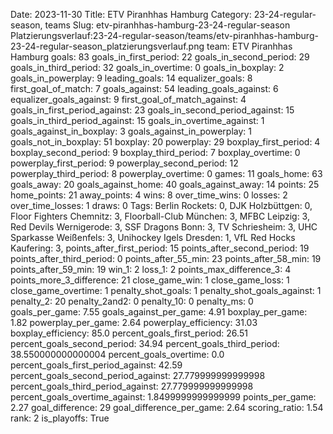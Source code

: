 Date: 2023-11-30
Title: ETV Piranhhas Hamburg
Category: 23-24-regular-season, teams
Slug: etv-piranhhas-hamburg-23-24-regular-season
Platzierungsverlauf:23-24-regular-season/teams/etv-piranhhas-hamburg-23-24-regular-season_platzierungsverlauf.png
team: ETV Piranhhas Hamburg
goals: 83
goals_in_first_period: 22
goals_in_second_period: 29
goals_in_third_period: 32
goals_in_overtime: 0
goals_in_boxplay: 2
goals_in_powerplay: 9
leading_goals: 14
equalizer_goals: 8
first_goal_of_match: 7
goals_against: 54
leading_goals_against: 6
equalizer_goals_against: 9
first_goal_of_match_against: 4
goals_in_first_period_against: 23
goals_in_second_period_against: 15
goals_in_third_period_against: 15
goals_in_overtime_against: 1
goals_against_in_boxplay: 3
goals_against_in_powerplay: 1
goals_not_in_boxplay: 51
boxplay: 20
powerplay: 29
boxplay_first_period: 4
boxplay_second_period: 9
boxplay_third_period: 7
boxplay_overtime: 0
powerplay_first_period: 9
powerplay_second_period: 12
powerplay_third_period: 8
powerplay_overtime: 0
games: 11
goals_home: 63
goals_away: 20
goals_against_home: 40
goals_against_away: 14
points: 25
home_points: 21
away_points: 4
wins: 8
over_time_wins: 0
losses: 2
over_time_losses: 1
draws: 0
Tags:  Berlin Rockets: 0,  DJK Holzbüttgen: 0,  Floor Fighters Chemnitz: 3,  Floorball-Club München: 3,  MFBC Leipzig: 3,  Red Devils Wernigerode: 3,  SSF Dragons Bonn: 3,  TV Schriesheim: 3,  UHC Sparkasse Weißenfels: 3,  Unihockey Igels Dresden: 1,  VfL Red Hocks Kaufering: 3,
points_after_first_period: 15
points_after_second_period: 19
points_after_third_period: 0
points_after_55_min: 23
points_after_58_min: 19
points_after_59_min: 19
win_1: 2
loss_1: 2
points_max_difference_3: 4
points_more_3_difference: 21
close_game_win: 1
close_game_loss: 1
close_game_overtime: 1
penalty_shot_goals: 1
penalty_shot_goals_against: 1
penalty_2: 20
penalty_2and2: 0
penalty_10: 0
penalty_ms: 0
goals_per_game: 7.55
goals_against_per_game: 4.91
boxplay_per_game: 1.82
powerplay_per_game: 2.64
powerplay_efficiency: 31.03
boxplay_efficiency: 85.0
percent_goals_first_period: 26.51
percent_goals_second_period: 34.94
percent_goals_third_period: 38.550000000000004
percent_goals_overtime: 0.0
percent_goals_first_period_against: 42.59
percent_goals_second_period_against: 27.779999999999998
percent_goals_third_period_against: 27.779999999999998
percent_goals_overtime_against: 1.8499999999999999
points_per_game: 2.27
goal_difference: 29
goal_difference_per_game: 2.64
scoring_ratio: 1.54
rank: 2
is_playoffs: True
